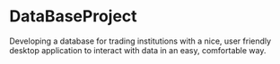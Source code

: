 # DataBaseProject
Developing a database for trading institutions with a nice, user friendly desktop application to interact with data in an easy, comfortable way.
